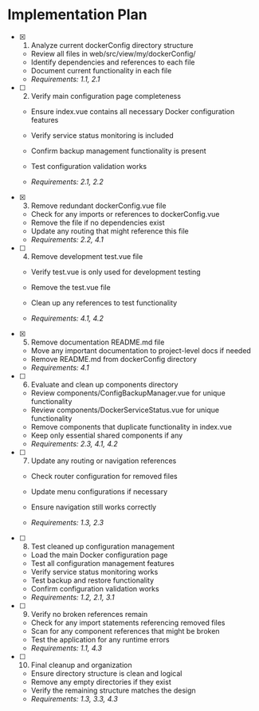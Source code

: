 # Implementation Plan

- [x] 1. Analyze current dockerConfig directory structure


  - Review all files in web/src/view/my/dockerConfig/
  - Identify dependencies and references to each file
  - Document current functionality in each file
  - _Requirements: 1.1, 2.1_



- [ ] 2. Verify main configuration page completeness
  - Ensure index.vue contains all necessary Docker configuration features
  - Verify service status monitoring is included
  - Confirm backup management functionality is present


  - Test configuration validation works
  - _Requirements: 2.1, 2.2_

- [x] 3. Remove redundant dockerConfig.vue file


  - Check for any imports or references to dockerConfig.vue
  - Remove the file if no dependencies exist
  - Update any routing that might reference this file
  - _Requirements: 2.2, 4.1_



- [ ] 4. Remove development test.vue file
  - Verify test.vue is only used for development testing


  - Remove the test.vue file
  - Clean up any references to test functionality
  - _Requirements: 4.1, 4.2_

- [x] 5. Remove documentation README.md file


  - Move any important documentation to project-level docs if needed
  - Remove README.md from dockerConfig directory
  - _Requirements: 4.1_



- [ ] 6. Evaluate and clean up components directory
  - Review components/ConfigBackupManager.vue for unique functionality
  - Review components/DockerServiceStatus.vue for unique functionality
  - Remove components that duplicate functionality in index.vue
  - Keep only essential shared components if any
  - _Requirements: 2.3, 4.1, 4.2_



- [ ] 7. Update any routing or navigation references
  - Check router configuration for removed files
  - Update menu configurations if necessary



  - Ensure navigation still works correctly
  - _Requirements: 1.3, 2.3_

- [ ] 8. Test cleaned up configuration management
  - Load the main Docker configuration page
  - Test all configuration management features
  - Verify service status monitoring works
  - Test backup and restore functionality
  - Confirm configuration validation works
  - _Requirements: 1.2, 2.1, 3.1_

- [ ] 9. Verify no broken references remain
  - Check for any import statements referencing removed files
  - Scan for any component references that might be broken
  - Test the application for any runtime errors
  - _Requirements: 1.1, 4.3_

- [ ] 10. Final cleanup and organization
  - Ensure directory structure is clean and logical
  - Remove any empty directories if they exist
  - Verify the remaining structure matches the design
  - _Requirements: 1.3, 3.3, 4.3_